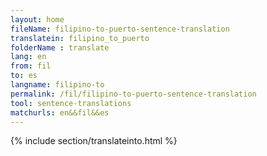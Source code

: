 ```yaml
---
layout: home
fileName: filipino-to-puerto-sentence-translation
translatein: filipino_to_puerto
folderName : translate
lang: en
from: fil
to: es
langname: filipino-to
permalink: /fil/filipino-to-puerto-sentence-translation
tool: sentence-translations
matchurls: en&&fil&&es
---
```

{% include section/translateinto.html %}
